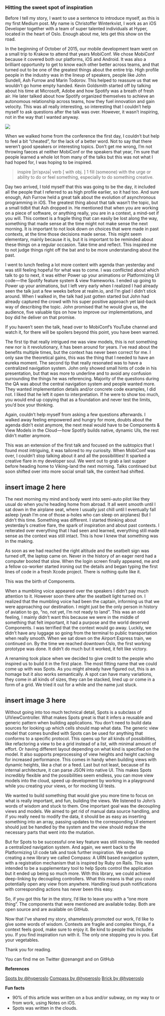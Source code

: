 ### Hitting the sweet spot of inspiration

Before I tell my story, I want to use a sentence to introduce myself, as this is my first Medium post. My name is Christoffer Winterkvist, I work as an iOS Developer together with a team of super talented individuals at Hyper, located in the heart of Oslo. Enough about me, lets get this show on the road.

In the beginning of October of 2015, our mobile development team went on a small trip to Krakow to attend that years MobiConf. We chose MobiConf because it covered both our platforms, iOS and Android. It was also a brilliant opportunity to get to know each other better across teams, and that turned out to be one of the greatest things about the entire trip. High profile people in the industry was in the lineup of speakers, people like John Sundell, Ash Furrow and Marin Todorov. This helped to reassure us that we wouldn’t go home empty handed. Kevin Goldsmith started off by talking about his time at Microsoft, Adobe and how Spotify was a breath of fresh air. He later talked about how Spotify organized themselves to achieve an autonomous relationship across teams, how they fuel innovation and gain velocity. This was all really interesting, so interesting that I couldn’t help myself to ask questions after the talk was over. However, it wasn’t inspiring, not in the way that I wanted anyway.

<img src="https://github.com/zenangst/2016-04-12-hitting-the-sweet-spot-of-inspiration-1.jpeg">

When we walked home from the conference the first day, I couldn’t but help to feel a bit “cheated”, for the lack of a better word. Not to say that there weren’t good speakers or interesting topics. Don’t get me wrong, I’m not throwing faeces at neither MobiConf or the speakers that year, I’m sure that people learned a whole lot from many of the talks but this was not what I had hoped for, I was hoping to be inspired.

> inspire |ɪnˈspʌɪə| verb [ with obj. ] 1 fill (someone) with the urge or ability to do or feel something, especially to do something creative.

Day two arrived, I told myself that this was going to be the day, it included all the people that I referred to as high profile earlier, so it had too. And sure enough, Ash Furrow held a great talk about the evolution of asynchronous programming in iOS. The greatest thing about that talk wasn’t the topic, but a small tidbit that Ash dropped in. He mentioned that when you are working on a piece of software, or anything really, you are in a context, a mind-set if you will. This context is a fragile thing that can easily be lost along the way, something that made sense at the time might not make sense the next morning. It is important to not look down on choices that were made in past contexts, at the time those decisions made sense. This might seem elementary, mainly because it is, but it is important to be reminded about these things on a regular occasion. Take time and reflect. This inspired me to not judge things right off the bat and to be more understanding about the past.

I went to lunch feeling a lot more content with agenda than yesterday and was still feeling hopeful for what was to come. I was conflicted about which talk to go to next, it was either Power up your animations or Platformizing UI code — the Spotify feature system & view frameworks. I ended up going to Power up your animations, but I left very early when I realized I had already seen the talk just a few weeks before at realm.io, and I’m glad I didn’t stick around. When I walked in, the talk had just gotten started but John had already captured the crowd with his super positive approach yet laid-back way of describing the topic. John promised that he would give us, the audience, five valuable tips on how to improve our implementations, and boy did he deliver on that promise.

If you haven’t seen the talk, head over to MobiConf’s YouTube channel and watch it, for there will be spoilers beyond this point, you have been warned.

The first tip that really intrigued me was view models, this is not something new nor is it revolutionary, it has been around for years. I’ve read about the benefits multiple times, but the context has never been correct for me. I only saw the theoretical gains, this was the thing that I needed to have an eureka moment. The second tip that really resonated was to have a centralized navigation system. John only showed small hints of code in his presentation, but that was more to underline and to avoid any confusion surrounding the things he was referencing. Majority of the questions during the QA was about the central navigation system and people wanted more. They wanted implementation details and/or concrete code examples, I did not. I liked that he left it open to interpretation. If he were to show too much, you would end up copying that as a foundation and never test the limits, you’d box your thinking.

Again, couldn’t help myself from asking a few questions afterwards. I walked away feeling empowered and hungry for more, doubts about the agenda didn’t exist anymore, the next meal would have to be Components & View Models in the Cloud — how Spotify builds native, dynamic UIs, the rest didn’t matter anymore.

This was an extension of the first talk and focused on the subtopics that I found most intriguing, it was tailored to my curiosity. When MobiConf was over, I couldn’t stop talking about it and all the possibilities! It sparked a creative flare in my developer soul. We went out to grab a last supper before heading home to Viking-land the next morning. Talks continued but soon shifted over into more social small talk, the context had shifted.

## insert image 2 here

The next morning my mind and body went into semi-auto pilot like they usual do when you’re heading home from abroad. It all went smooth until I sat down in the airplane seat, where I usually just chill until I eventually fall asleep (yeah I’m one of those a-holes who can sleep on airplanes) But I didn’t this time. Something was different. I started thinking about yesterday’s creative flare, the spark of inspiration and about past contexts. I reiterated over everything that I had seen and learned, everything still made sense as the context was still intact. This is how I knew that something was in the making.

As soon as we had reached the right altitude and the seatbelt sign was turned off, the laptop came on. Never in the history of an eager nerd had a computer booted that slow. When the login screen finally appeared, me and a fellow co-worker started ironing out the details and began typing the first lines of code in a fresh Xcode project. There is nothing quite like it.

This was the birth of Components.

When a mumbling voice appeared over the speakers I didn’t pay much attention to it. However soon there after the seatbelt light turned on. I realized that the mumbling voice had been the captain, informing us that we were approaching our destination. I might just be the only person in history of aviation to go, “no, not yet, I’m not ready to land”. This was an odd feeling, I mainly didn’t want this because we were in the middle of something that felt important, it had a purpose and the world deserved Components. I was terrified that the context would go away. Luckily, we didn’t have any luggage so going from the terminal to public transportation when really smooth. When we sat down on the Airport Express train, we continued on. By the time we reached downtown Oslo, the first working prototype was done. It didn’t do much but it worked, it felt like victory.

A renaming took place when we decided to give credit to the people who inspired us to build it in the first place. The most fitting name that we could come up with was Spots. As you might already have figured out, this is an homage but it also works semantically. A spot can have many variations, they come in all kinds of sizes, they can be stacked, lined up or come in a form of a grid. We tried it out for a while and the name just stuck.

## insert image 3 here

Without going into too much technical detail, Spots is a subclass of UIViewController. What makes Spots great is that it infers a reusable and generic pattern when building applications. You don’t need to build data sources for looking up which cells should map what data. The generic view model that comes bundled with Spots can be used for anything that conforms to a specific protocol. This opens up for all kinds of possibilities, like refactoring a view to be a grid instead of a list, with minimal amount of effort. Or having different layout depending on what kind is specified on the model. It also supports preprocessing of view heights and height caching for increased performance. This comes in handy when building views with dynamic heights, like a chat or a feed. Last but not least, because of its internal architecture, it can parse JSON into native UI. This makes Spots incredibly flexible and the possibilities seem endless, you can move view models into the cloud, speed up development by working in a playground while you creating your views, or for mocking UI tests.

We wanted to build something that would give you more time to focus on what is really important, and fun, building the views. We listened to John’s words of wisdom and stuck to them. One important goal was the decoupling views and models. We aimed to get rid of manual data source handling, and if you really need to modify the data, it should be as easy as inserting something into an array, passing updates to the corresponding UI element should just be handled by the system and the view should redraw the necessary parts that went into the mutation.

But for Spots to be successful one key feature was still missing. We needed a centralized navigation system. And again, we went back to the Platformizing UI code talk and took further inspiration. We ended up creating a new library we called Compass: A URN based navigation system, with a registration mechanism that is inspired by Ruby on Rails. This was intended to be a supplementary tool to help Spots control the application but it ended up being so much more. With this library, we could achieve deep-linking by decoupling controllers. What this means is that you could potentially open any view from anywhere. Handling loud push notifications with corresponding actions has never been this easy.

So, if you got this far in the story, I’d like to leave you with a “one more thing”. The components that were mentioned are available today. Both are open source and are available on GitHub.

Now that I’ve shared my story, shamelessly promoted our work, I’d like to give some words of wisdom. Contexts are fragile and complex things, if a context feels good, make sure to enjoy it. Be kind to people that includes you. If you find inspiration run with it. The only one stopping you is you. Eat your vegetables.

Thank you for reading.

You can find me on Twitter @zenangst and on GitHub

**References**

[Spots by @hyperoslo](https://github.com/hyperoslo/Spots)
[Compass by @hyperoslo](https://github.com/hyperoslo/Compass)
[Brick by @hyperoslo](https://github.com/hyperoslo/Brick)

**Fun facts**
- 90% of this article was written on a bus and/or subway, on my way to or from work, using Notes on iOS.
- Spots was written in the clouds.

